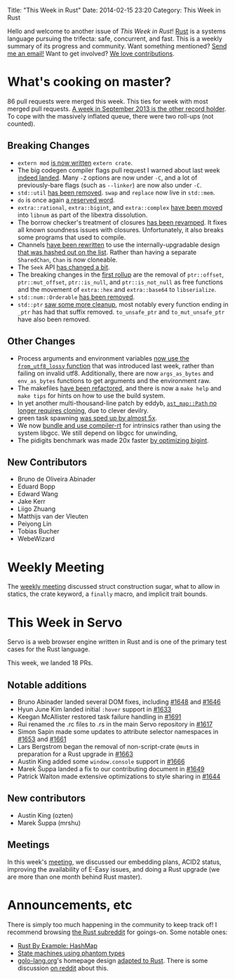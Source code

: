 Title: "This Week in Rust"
Date: 2014-02-15 23:20
Category: This Week in Rust


Hello and welcome to another issue of *This Week in Rust*!
[Rust](http://rust-lang.org) is a systems language pursuing the trifecta:
safe, concurrent, and fast. This is a weekly summary of its progress and
community. Want something mentioned? [Send me an
email!](mailto:corey@octayn.net?subject=This%20Week%20in%20Rust%20Suggestion)
Want to get involved? [We love
contributions](https://github.com/mozilla/rust/wiki/Note-guide-for-new-contributors).

<!-- more -->

# What's cooking on master?

86 pull requests were merged this week. This ties for week with most merged
pull requests. [A week in September 2013 is the other record
holder](http://cmr.github.io/blog/2013/09/23/this-week-in-rust/). To cope with
the massively inflated queue, there were two roll-ups (not counted).

## Breaking Changes

- `extern mod` [is now written](https://github.com/mozilla/rust/pull/12017)
`extern crate`.
- The big codegen compiler flags pull request I warned about last week [indeed
landed](https://github.com/mozilla/rust/pull/12084). Many `-Z` options are now
under `-C`, and a lot of previously-bare flags (such as `--linker`) are now
also under `-C`.
- `std::util` [has been removed](https://github.com/mozilla/rust/pull/11956).
`swap` and `replace` now live in `std::mem`.
- `do` is once again [a reserved
word](https://github.com/mozilla/rust/pull/12170).
- `extra::rational`, `extra::bigint`, and `extra::complex` [have been
moved](https://github.com/mozilla/rust/pull/12154) into `libnum` as part of
the libextra dissolution.
- The borrow checker's treatment of closures [has been
revamped](https://github.com/mozilla/rust/pull/12158). It fixes all known
soundness issues with closures. Unfortunately, it also breaks some programs
that used to compile.
- Channels [have been rewritten](https://github.com/mozilla/rust/pull/11578)
to use the internally-upgradable design [that was hashed out on the
list](https://mail.mozilla.org/pipermail/rust-dev/2014-January/007924.html).
Rather than having a separate `SharedChan`, `Chan` is now cloneable.
- The `Seek` API [has changed a
bit](https://github.com/mozilla/rust/pull/12204).
- The breaking changes in the [first
rollup](https://github.com/mozilla/rust/pull/12248) are the removal of
`ptr::offset`, `ptr::mut_offset`, `ptr::is_null`, and `ptr::is_not_null` as
free functions and the movement of `extra::hex` and `extra::base64` to
`libserialize`.
- `std::num::Orderable` [has been
removed](https://github.com/mozilla/rust/pull/12061).
- `std::ptr` [saw some more
cleanup](https://github.com/mozilla/rust/pull/12282), most notably every
function ending in `_ptr` has had that suffix removed. `to_unsafe_ptr` and
`to_mut_unsafe_ptr` have also been removed.

## Other Changes

- Process arguments and environment variables [now use the
`from_utf8_lossy` function](https://github.com/mozilla/rust/pull/12283) that
was introduced last week, rather than failing on invalid utf8. Additionally,
there are now `args_as_bytes` and `env_as_bytes` functions to get arguments
and the environment raw.
- The makefiles [have been
refactored](https://github.com/mozilla/rust/pull/12274), and there is now a
`make help` and `make tips` for hints on how to use the build system.
- In yet another multi-thousand-line patch by eddyb, [`ast_map::Path` no
longer requires cloning](https://github.com/mozilla/rust/pull/12162), due to
clever devilry.
- green task spawning [was sped up by almost
5x](https://github.com/mozilla/rust/pull/12172).
- We now [bundle and use
compiler-rt](https://github.com/mozilla/rust/pull/12027) for intrinsics rather
than using the system libgcc. We still depend on libgcc for unwinding,
- The pidigits benchmark was made 20x faster [by optimizing
bigint](https://github.com/alexcrichton/rust/commit/7dc187afd8a19dad05dbf1a689e6b6f400f7bc0a).

## New Contributors

- Bruno de Oliveira Abinader
- Eduard Bopp
- Edward Wang
- Jake Kerr
- Liigo Zhuang
- Matthijs van der Vleuten
- Peiyong Lin
- Tobias Bucher
- WebeWizard

# Weekly Meeting

The [weekly
meeting](https://github.com/mozilla/rust/wiki/Meeting-weekly-2014-02-11)
discussed struct construction sugar, what to allow in statics, the crate
keyword, a `finally` macro, and implicit trait bounds.

# This Week in Servo

Servo is a web browser engine written in Rust and is one of the primary test
cases for the Rust language.

This week, we landed 18 PRs.

## Notable additions

- Bruno Abinader landed several DOM fixes, including
[#1648](https://github.com/mozilla/servo/pull/1648) and
[#1646](https://github.com/mozilla/servo/pull/1646)
- Hyun June Kim landed initial `:hover` support in
[#1633](https://github.com/mozilla/servo/pull/1633)
- Keegan McAllister restored task failure handling in
[#1691](https://github.com/mozilla/servo/pull/1691)
- Rui renamed the .rc files to .rs in the main Servo repository in
[#1617](https://github.com/mozilla/servo/pull/1617)
- Simon Sapin made some updates to attribute selector namespaces in
[#1653](https://github.com/mozilla/servo/pull/1653) and
[#1661](https://github.com/mozilla/servo/pull/1661)
- Lars Bergstrom began the removal of non-script-crate `@mut`s in preparation
for a Rust upgrade in [#1663](https://github.com/mozilla/servo/pull/1663)
- Austin King added some `window.console` support in
[#1666](https://github.com/mozilla/servo/pull/1666)
- Marek Šuppa landed a fix to our contributing document in
[#1649](https://github.com/mozilla/servo/pull/1649)
- Patrick Walton made extensive optimizations to style sharing in
[#1644](https://github.com/mozilla/servo/pull/1644)

## New contributors

- Austin King (ozten)
- Marek Šuppa (mrshu)

## Meetings

In this week's
[meeting](https://github.com/mozilla/servo/wiki/Meeting-2014-02-10), we
discussed our embedding plans, ACID2 status, improving the availability of
E-Easy issues, and doing a Rust upgrade (we are more than one month behind
Rust master).

# Announcements, etc

There is simply too much happening in the community to keep track of! I
recommend browsing [the Rust subreddit](http://www.reddit.com/r/rust) for
goings-on. Some notable ones:

- [Rust By Example:
HashMap](http://pzol.github.io/getting_rusty/posts/20140203_hashmap/)
- [State machines using phantom
types](https://gist.github.com/bvssvni/8970459)
- [golo-lang.org](http://golo-lang.org/)'s homepage design [adapted to
Rust](http://adridu59.github.io/rust-www/). There is some discussion [on
reddit](http://www.reddit.com/r/rust/comments/1xx3ll/rfc_gololangorg_ported_to_rust/)
about this.
